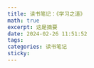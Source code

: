 ```yaml
---
title: 读书笔记：《学习之道》
math: true
excerpt: 这是摘要
date: 2024-02-26 11:51:52
tags: 
categories: 读书笔记
sticky:
---
```

